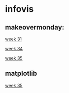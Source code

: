 # infovis

## makeovermonday:

<a href="https://sql19w.github.io/infovis/momw31.html">week 31</a>

<a href="https://sql19w.github.io/infovis/mom2020w34.html">week 34</a>

<a href="https://sql19w.github.io/infovis/week35.html">week 35</a>

## matplotlib
<a href="https://sql19w.github.io/nfovis/barplot.png">week 35</a>

